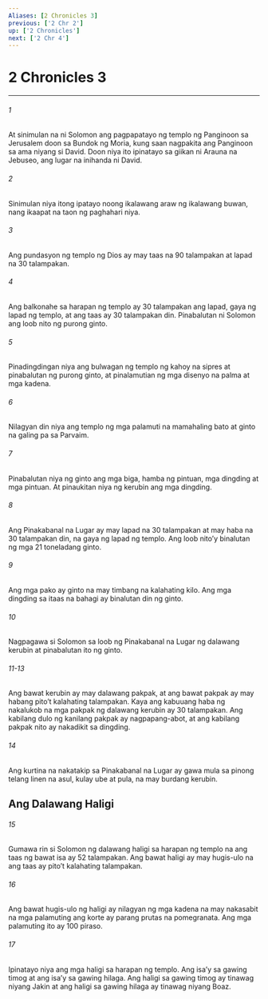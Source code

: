 ```yaml
---
Aliases: [2 Chronicles 3]
previous: ['2 Chr 2']
up: ['2 Chronicles']
next: ['2 Chr 4']
---
```

# 2 Chronicles 3

***

###### 1
At sinimulan na ni Solomon ang pagpapatayo ng templo ng Panginoon sa Jerusalem doon sa Bundok ng Moria, kung saan nagpakita ang Panginoon sa ama niyang si David. Doon niya ito ipinatayo sa giikan ni Arauna na Jebuseo, ang lugar na inihanda ni David. 

###### 2
Sinimulan niya itong ipatayo noong ikalawang araw ng ikalawang buwan, nang ikaapat na taon ng paghahari niya. 

###### 3
Ang pundasyon ng templo ng Dios ay may taas na 90 talampakan at lapad na 30 talampakan. 

###### 4
Ang balkonahe sa harapan ng templo ay 30 talampakan ang lapad, gaya ng lapad ng templo, at ang taas ay 30 talampakan din. Pinabalutan ni Solomon ang loob nito ng purong ginto. 

###### 5
Pinadingdingan niya ang bulwagan ng templo ng kahoy na sipres at pinabalutan ng purong ginto, at pinalamutian ng mga disenyo na palma at mga kadena. 

###### 6
Nilagyan din niya ang templo ng mga palamuti na mamahaling bato at ginto na galing pa sa Parvaim. 

###### 7
Pinabalutan niya ng ginto ang mga biga, hamba ng pintuan, mga dingding at mga pintuan. At pinaukitan niya ng kerubin ang mga dingding. 

###### 8
Ang Pinakabanal na Lugar ay may lapad na 30 talampakan at may haba na 30 talampakan din, na gaya ng lapad ng templo. Ang loob nitoʼy binalutan ng mga 21 toneladang ginto. 

###### 9
Ang mga pako ay ginto na may timbang na kalahating kilo. Ang mga dingding sa itaas na bahagi ay binalutan din ng ginto. 

###### 10
Nagpagawa si Solomon sa loob ng Pinakabanal na Lugar ng dalawang kerubin at pinabalutan ito ng ginto.

###### 11-13
Ang bawat kerubin ay may dalawang pakpak, at ang bawat pakpak ay may habang pitoʼt kalahating talampakan. Kaya ang kabuuang haba ng nakalukob na mga pakpak ng dalawang kerubin ay 30 talampakan. Ang kabilang dulo ng kanilang pakpak ay nagpapang-abot, at ang kabilang pakpak nito ay nakadikit sa dingding. 

###### 14
Ang kurtina na nakatakip sa Pinakabanal na Lugar ay gawa mula sa pinong telang linen na asul, kulay ube at pula, na may burdang kerubin.

## Ang Dalawang Haligi 

###### 15
Gumawa rin si Solomon ng dalawang haligi sa harapan ng templo na ang taas ng bawat isa ay 52 talampakan. Ang bawat haligi ay may hugis-ulo na ang taas ay pitoʼt kalahating talampakan. 

###### 16
Ang bawat hugis-ulo ng haligi ay nilagyan ng mga kadena na may nakasabit na mga palamuting ang korte ay parang prutas na pomegranata. Ang mga palamuting ito ay 100 piraso. 

###### 17
Ipinatayo niya ang mga haligi sa harapan ng templo. Ang isaʼy sa gawing timog at ang isaʼy sa gawing hilaga. Ang haligi sa gawing timog ay tinawag niyang Jakin at ang haligi sa gawing hilaga ay tinawag niyang Boaz.

